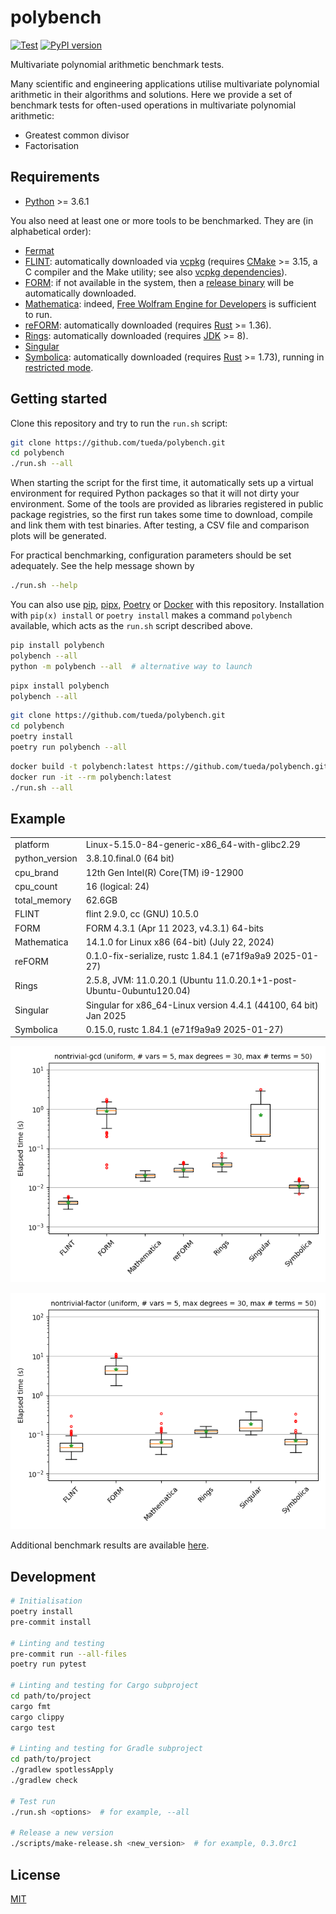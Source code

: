 polybench
=========

[![Test](https://github.com/tueda/polybench/actions/workflows/test.yml/badge.svg?branch=main)](https://github.com/tueda/polybench/actions?query=branch:main)
[![PyPI version](https://badge.fury.io/py/polybench.svg)](https://pypi.org/project/polybench/)

Multivariate polynomial arithmetic benchmark tests.

Many scientific and engineering applications utilise multivariate polynomial
arithmetic in their algorithms and solutions. Here we provide a set of
benchmark tests for often-used operations in multivariate polynomial
arithmetic:

- Greatest common divisor
- Factorisation


Requirements
------------

- [Python](https://www.python.org/) >= 3.6.1

You also need at least one or more tools to be benchmarked.
They are (in alphabetical order):

- [Fermat](https://home.bway.net/lewis/)
- [FLINT](https://flintlib.org/): automatically downloaded via [vcpkg](https://vcpkg.io/)
  (requires [CMake](https://cmake.org/) >= 3.15, a C compiler and the Make utility;
  see also [vcpkg dependencies](https://learn.microsoft.com/en-us/vcpkg/concepts/supported-hosts#dependencies)).
- [FORM](https://www.nikhef.nl/~form/):
  if not available in the system, then
  a [release binary](https://github.com/vermaseren/form/releases)
  will be automatically downloaded.
- [Mathematica](https://www.wolfram.com/mathematica/):
  indeed, [Free Wolfram Engine for Developers](https://www.wolfram.com/engine/) is sufficient to run.
- [reFORM](https://reform.readthedocs.io/en/latest/):
  automatically downloaded
  (requires [Rust](https://www.rust-lang.org/) >= 1.36).
- [Rings](https://rings.readthedocs.io/en/latest/):
  automatically downloaded
  (requires [JDK](https://www.oracle.com/technetwork/java/) >= 8).
- [Singular](https://www.singular.uni-kl.de/)
- [Symbolica](https://symbolica.io/):
  automatically downloaded
  (requires [Rust](https://www.rust-lang.org/) >= 1.73),
  running in [restricted mode](https://symbolica.io/docs/get_started.html#license).


Getting started
---------------

Clone this repository and try to run the `run.sh` script:

```sh
git clone https://github.com/tueda/polybench.git
cd polybench
./run.sh --all
```

When starting the script for the first time, it automatically sets up
a virtual environment for required Python packages so that it will not dirty
your environment. Some of the tools are provided as libraries registered in
public package registries, so the first run takes some time to download,
compile and link them with test binaries. After testing, a CSV file and
comparison plots will be generated.

For practical benchmarking, configuration parameters should be set
adequately. See the help message shown by

```sh
./run.sh --help
```

You can also use [pip](https://pip.pypa.io/en/stable/),
[pipx](https://pipxproject.github.io/pipx/),
[Poetry](https://python-poetry.org/)
or [Docker](https://www.docker.com/) with this repository.
Installation with `pip(x) install` or `poetry install` makes a command
`polybench` available, which acts as the `run.sh` script described above.
```sh
pip install polybench
polybench --all
python -m polybench --all  # alternative way to launch
```
```sh
pipx install polybench
polybench --all
```
```sh
git clone https://github.com/tueda/polybench.git
cd polybench
poetry install
poetry run polybench --all
```
```sh
docker build -t polybench:latest https://github.com/tueda/polybench.git
docker run -it --rm polybench:latest
./run.sh --all
```


Example
-------

|                |                                                                              |
|----------------|------------------------------------------------------------------------------|
| platform       | Linux-5.15.0-84-generic-x86_64-with-glibc2.29                                |
| python_version | 3.8.10.final.0 (64 bit)                                                      |
| cpu_brand      | 12th Gen Intel(R) Core(TM) i9-12900                                          |
| cpu_count      | 16 (logical: 24)                                                             |
| total_memory   | 62.6GB                                                                       |
| FLINT          | flint 2.9.0, cc (GNU) 10.5.0                                                 |
| FORM           | FORM 4.3.1 (Apr 11 2023, v4.3.1) 64-bits                                     |
| Mathematica    | 14.1.0 for Linux x86 (64-bit) (July 22, 2024)                                |
| reFORM         | 0.1.0-fix-serialize, rustc 1.84.1 (e71f9a9a9 2025-01-27)                     |
| Rings          | 2.5.8, JVM: 11.0.20.1 (Ubuntu 11.0.20.1+1-post-Ubuntu-0ubuntu120.04)         |
| Singular       | Singular for x86_64-Linux version 4.4.1 (44100, 64 bit) Jan 2025             |
| Symbolica      | 0.15.0, rustc 1.84.1 (e71f9a9a9 2025-01-27)                                  |

![nontrivial-gcd](https://raw.githubusercontent.com/tueda/polybench-result/refs/heads/main/0.3.1/05/0002.figures/summary.png)

![nontrivial-factor](https://raw.githubusercontent.com/tueda/polybench-result/refs/heads/main/0.3.1/05/0004.figures/summary.png)

Additional benchmark results are available [here](https://github.com/tueda/polybench-result/tree/main).


Development
-----------

```bash
# Initialisation
poetry install
pre-commit install

# Linting and testing
pre-commit run --all-files
poetry run pytest

# Linting and testing for Cargo subproject
cd path/to/project
cargo fmt
cargo clippy
cargo test

# Linting and testing for Gradle subproject
cd path/to/project
./gradlew spotlessApply
./gradlew check

# Test run
./run.sh <options>  # for example, --all

# Release a new version
./scripts/make-release.sh <new_version>  # for example, 0.3.0rc1
```


License
-------

[MIT](https://github.com/tueda/polybench/blob/main/LICENSE)
